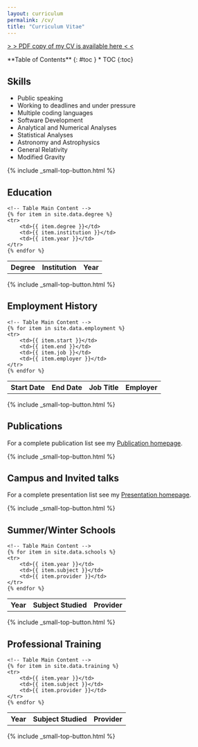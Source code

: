```yaml
---
layout: curriculum
permalink: /cv/
title: "Curriculum Vitae"
---
```


<!-- Some content of this page is automatically generated using entries from files in the "_data" folder
-->

<!-- To change the talble layout go to "_sass/_09_elements.scss 
     under the /* Fancy table style */ header  (#fancytable css class)
-->

<a class="radius button" href="{{ site.url }}{{ site.baseurl }}/documents/cv/GR-Bezerra_CV.pdf"> > > PDF copy of my CV is available here < < </a>

<div class="panel radius" markdown="1">
**Table of Contents**
{: #toc }
*  TOC
{:toc}
</div>

## Skills

* Public speaking
* Working to deadlines and under pressure
* Multiple coding languages
* Software Development
* Analytical and Numerical Analyses
* Statistical Analyses
* Astronomy and Astrophysics
* General Relativity
* Modified Gravity


{% include _small-top-button.html %}

## Education

<!-- Automatically imports items from file _data/degree.yml -->
<table id="fancytable">
    <!-- Table Header -->
    <tr>
        <th>Degree</th>
        <th>Institution</th>
        <th>Year</th>
    </tr>

    <!-- Table Main Content -->
    {% for item in site.data.degree %}
    <tr>
        <td>{{ item.degree }}</td>
        <td>{{ item.institution }}</td>
        <td>{{ item.year }}</td>
    </tr>
    {% endfor %}
</table>

{% include _small-top-button.html %}

## Employment History

<!-- Automatically imports items from file _data/employment.yml -->
<table id="fancytable">
    <!-- Table Header -->
    <tr>
        <th>Start Date</th>
        <th>End Date</th>
        <th>Job Title</th>
        <th>Employer</th>
    </tr>

    <!-- Table Main Content -->
    {% for item in site.data.employment %}
    <tr>
        <td>{{ item.start }}</td>
        <td>{{ item.end }}</td>
        <td>{{ item.job }}</td>
        <td>{{ item.employer }}</td>
    </tr>
    {% endfor %}
</table>

{% include _small-top-button.html %}

## Publications

For a complete publication list see my [Publication homepage](publications.md).

{% include _small-top-button.html %}

## Campus and Invited talks

For a complete presentation list see my [Presentation homepage](presentations.md).

{% include _small-top-button.html %}

## Summer/Winter Schools

<!-- Automatically imports items from file _data/training.yml -->
<table id="fancytable">
    <!-- Table Header -->
    <tr>
        <th>Year</th>
        <th>Subject Studied</th>
        <th>Provider</th>
    </tr>

    <!-- Table Main Content -->
    {% for item in site.data.schools %}
    <tr>
        <td>{{ item.year }}</td>
        <td>{{ item.subject }}</td>
        <td>{{ item.provider }}</td>
    </tr>
    {% endfor %}
</table>

{% include _small-top-button.html %}

## Professional Training

<!-- Automatically imports items from file _data/training.yml -->
<table id="fancytable">
    <!-- Table Header -->
    <tr>
        <th>Year</th>
        <th>Subject Studied</th>
        <th>Provider</th>
    </tr>

    <!-- Table Main Content -->
    {% for item in site.data.training %}
    <tr>
        <td>{{ item.year }}</td>
        <td>{{ item.subject }}</td>
        <td>{{ item.provider }}</td>
    </tr>
    {% endfor %}
</table>

{% include _small-top-button.html %}

